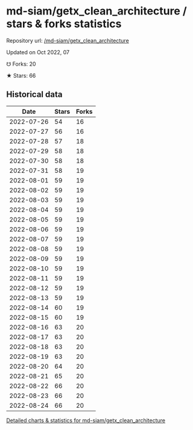 # md-siam/getx_clean_architecture / stars & forks statistics

Repository url: [/md-siam/getx_clean_architecture](https://github.com/md-siam/getx_clean_architecture)

Updated on Oct 2022, 07

☋ Forks: 20

★ Stars: 66

## Historical data
| Date | Stars | Forks |
|------|-------|-------|
| 2022-07-26 | 54 | 16 | 
| 2022-07-27 | 56 | 16 | 
| 2022-07-28 | 57 | 18 | 
| 2022-07-29 | 58 | 18 | 
| 2022-07-30 | 58 | 18 | 
| 2022-07-31 | 58 | 19 | 
| 2022-08-01 | 59 | 19 | 
| 2022-08-02 | 59 | 19 | 
| 2022-08-03 | 59 | 19 | 
| 2022-08-04 | 59 | 19 | 
| 2022-08-05 | 59 | 19 | 
| 2022-08-06 | 59 | 19 | 
| 2022-08-07 | 59 | 19 | 
| 2022-08-08 | 59 | 19 | 
| 2022-08-09 | 59 | 19 | 
| 2022-08-10 | 59 | 19 | 
| 2022-08-11 | 59 | 19 | 
| 2022-08-12 | 59 | 19 | 
| 2022-08-13 | 59 | 19 | 
| 2022-08-14 | 60 | 19 | 
| 2022-08-15 | 60 | 19 | 
| 2022-08-16 | 63 | 20 | 
| 2022-08-17 | 63 | 20 | 
| 2022-08-18 | 63 | 20 | 
| 2022-08-19 | 63 | 20 | 
| 2022-08-20 | 64 | 20 | 
| 2022-08-21 | 65 | 20 | 
| 2022-08-22 | 66 | 20 | 
| 2022-08-23 | 66 | 20 | 
| 2022-08-24 | 66 | 20 | 


[Detailed charts & statistics for md-siam/getx_clean_architecture](https://reviewgithub.com/rep/md-siam/getx_clean_architecture)
